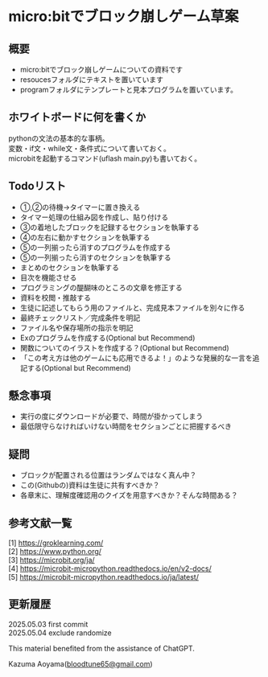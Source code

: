 # micro:bitでブロック崩しゲーム草案
## 概要
- micro:bitでブロック崩しゲームについての資料です
- resoucesフォルダにテキストを置いています
- programフォルダにテンプレートと見本プログラムを置いています。

## ホワイトボードに何を書くか
pythonの文法の基本的な事柄。<br>
変数・if文・while文・条件式について書いておく。<br>
microbitを起動するコマンド(uflash main.py)も書いておく。<br>

## Todoリスト
- ①,②の待機→タイマーに置き換える
- タイマー処理の仕組み図を作成し、貼り付ける
- ③の着地したブロックを記録するセクションを執筆する
- ④の左右に動かすセクションを執筆する
- ⑤の一列揃ったら消すのプログラムを作成する
- ⑤の一列揃ったら消すのセクションを執筆する
- まとめのセクションを執筆する
- 目次を機能させる
- プログラミングの醍醐味のところの文章を修正する
- 資料を校閲・推敲する
- 生徒に記述してもらう用のファイルと、完成見本ファイルを別々に作る
- 最終チェックリスト／完成条件を明記
- ファイル名や保存場所の指示を明記
- Exのプログラムを作成する(Optional but Recommend)
- 関数についてのイラストを作成する？(Optional but Recommend)
- 「この考え方は他のゲームにも応用できるよ！」のような発展的な一言を追記する(Optional but Recommend)

## 懸念事項
- 実行の度にダウンロードが必要で、時間が掛かってしまう
- 最低限守らなければいけない時間をセクションごとに把握するべき

## 疑問
- ブロックが配置される位置はランダムではなく真ん中？
- この(Githubの)資料は生徒に共有すべきか？
- 各章末に、理解度確認用のクイズを用意すべきか？そんな時間ある？

## 参考文献一覧
[1] https://groklearning.com/<br>
[2] https://www.python.org/<br>
[3] https://microbit.org/ja/<br>
[4] https://microbit-micropython.readthedocs.io/en/v2-docs/<br>
[5] https://microbit-micropython.readthedocs.io/ja/latest/<br>

## 更新履歴
2025.05.03 first commit<br>
2025.05.04 exclude randomize<br>

This material benefited from the assistance of ChatGPT.

Kazuma Aoyama(bloodtune65@gmail.com)


